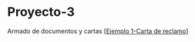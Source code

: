 # Proyecto-3
Armado de documentos y cartas
[[Ejemplo 1-Carta de reclamo](https://docs.google.com/document/d/1WdI96hjonTjM9b7XJrrdVx2LsSwt7WnDSiH2IKdP5Xc/edit?usp=sharing)]
